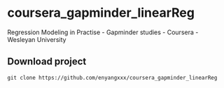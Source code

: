 # coursera_gapminder_linearReg
Regression Modeling in Practise - Gapminder studies - Coursera - Wesleyan University

## Download project 
```
git clone https://github.com/enyangxxx/coursera_gapminder_linearReg
```
